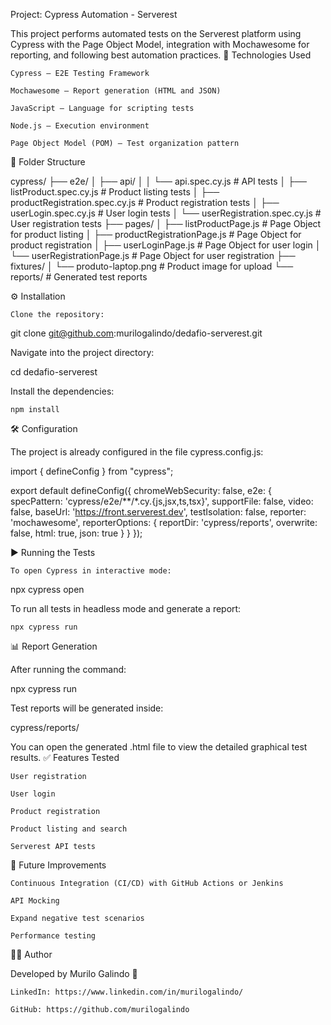 Project: Cypress Automation - Serverest

This project performs automated tests on the Serverest platform using Cypress with the Page Object Model, integration with Mochawesome for reporting, and following best automation practices.
🚀 Technologies Used

    Cypress — E2E Testing Framework

    Mochawesome — Report generation (HTML and JSON)

    JavaScript — Language for scripting tests

    Node.js — Execution environment

    Page Object Model (POM) — Test organization pattern

📂 Folder Structure

cypress/
├── e2e/
│   ├── api/
│   │   └── api.spec.cy.js             # API tests
│   ├── listProduct.spec.cy.js          # Product listing tests
│   ├── productRegistration.spec.cy.js  # Product registration tests
│   ├── userLogin.spec.cy.js             # User login tests
│   └── userRegistration.spec.cy.js      # User registration tests
├── pages/
│   ├── listProductPage.js              # Page Object for product listing
│   ├── productRegistrationPage.js      # Page Object for product registration
│   ├── userLoginPage.js                 # Page Object for user login
│   └── userRegistrationPage.js          # Page Object for user registration
├── fixtures/
│   └── produto-laptop.png              # Product image for upload
└── reports/                            # Generated test reports

⚙️ Installation

    Clone the repository:

git clone git@github.com:murilogalindo/dedafio-serverest.git

Navigate into the project directory:

cd dedafio-serverest

Install the dependencies:

    npm install

🛠 Configuration

The project is already configured in the file cypress.config.js:

import { defineConfig } from "cypress";

export default defineConfig({
  chromeWebSecurity: false,
  e2e: {
    specPattern: 'cypress/e2e/**/*.cy.{js,jsx,ts,tsx}',
    supportFile: false,
    video: false,
    baseUrl: 'https://front.serverest.dev',
    testIsolation: false,
    reporter: 'mochawesome',
    reporterOptions: {
      reportDir: 'cypress/reports',
      overwrite: false,
      html: true,
      json: true
    }
  }
});

▶️ Running the Tests

    To open Cypress in interactive mode:

npx cypress open

To run all tests in headless mode and generate a report:

    npx cypress run

📊 Report Generation

After running the command:

npx cypress run

Test reports will be generated inside:

cypress/reports/

You can open the generated .html file to view the detailed graphical test results.
✅ Features Tested

    User registration

    User login

    Product registration

    Product listing and search

    Serverest API tests

🔮 Future Improvements

    Continuous Integration (CI/CD) with GitHub Actions or Jenkins

    API Mocking

    Expand negative test scenarios

    Performance testing

👨‍💻 Author

Developed by Murilo Galindo 🚀

    LinkedIn: https://www.linkedin.com/in/murilogalindo/

    GitHub: https://github.com/murilogalindo

